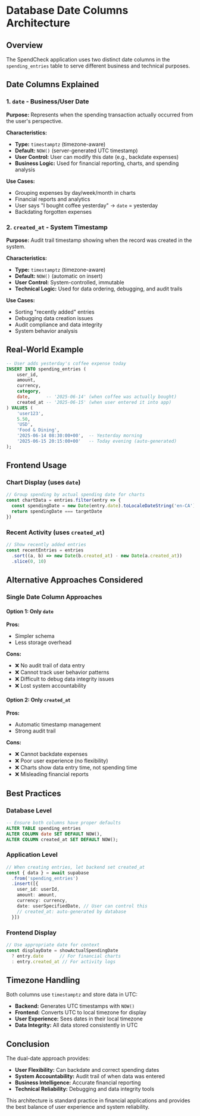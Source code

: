 # Database Date Columns Architecture

## Overview

The SpendCheck application uses two distinct date columns in the `spending_entries` table to serve different business and technical purposes.

## Date Columns Explained

### 1. `date` - Business/User Date

**Purpose:** Represents when the spending transaction actually occurred from the user's perspective.

**Characteristics:**
- **Type:** `timestamptz` (timezone-aware)
- **Default:** `NOW()` (server-generated UTC timestamp)
- **User Control:** User can modify this date (e.g., backdate expenses)
- **Business Logic:** Used for financial reporting, charts, and spending analysis

**Use Cases:**
- Grouping expenses by day/week/month in charts
- Financial reports and analytics
- User says "I bought coffee yesterday" → `date` = yesterday
- Backdating forgotten expenses

### 2. `created_at` - System Timestamp

**Purpose:** Audit trail timestamp showing when the record was created in the system.

**Characteristics:**
- **Type:** `timestamptz` (timezone-aware)
- **Default:** `NOW()` (automatic on insert)
- **User Control:** System-controlled, immutable
- **Technical Logic:** Used for data ordering, debugging, and audit trails

**Use Cases:**
- Sorting "recently added" entries
- Debugging data creation issues
- Audit compliance and data integrity
- System behavior analysis

## Real-World Example

```sql
-- User adds yesterday's coffee expense today
INSERT INTO spending_entries (
    user_id,
    amount,
    currency,
    category,
    date,      -- '2025-06-14' (when coffee was actually bought)
    created_at -- '2025-06-15' (when user entered it into app)
) VALUES (
    'user123',
    5.50,
    'USD',
    'Food & Dining',
    '2025-06-14 08:30:00+00',  -- Yesterday morning
    '2025-06-15 20:15:00+00'   -- Today evening (auto-generated)
);
```

## Frontend Usage

### Chart Display (uses `date`)
```typescript
// Group spending by actual spending date for charts
const chartData = entries.filter(entry => {
  const spendingDate = new Date(entry.date).toLocaleDateString('en-CA')
  return spendingDate === targetDate
})
```

### Recent Activity (uses `created_at`)
```typescript
// Show recently added entries
const recentEntries = entries
  .sort((a, b) => new Date(b.created_at) - new Date(a.created_at))
  .slice(0, 10)
```

## Alternative Approaches Considered

### Single Date Column Approaches

#### Option 1: Only `date`
**Pros:**
- Simpler schema
- Less storage overhead

**Cons:**
- ❌ No audit trail of data entry
- ❌ Cannot track user behavior patterns
- ❌ Difficult to debug data integrity issues
- ❌ Lost system accountability

#### Option 2: Only `created_at`
**Pros:**
- Automatic timestamp management
- Strong audit trail

**Cons:**
- ❌ Cannot backdate expenses
- ❌ Poor user experience (no flexibility)
- ❌ Charts show data entry time, not spending time
- ❌ Misleading financial reports

## Best Practices

### Database Level
```sql
-- Ensure both columns have proper defaults
ALTER TABLE spending_entries 
ALTER COLUMN date SET DEFAULT NOW(),
ALTER COLUMN created_at SET DEFAULT NOW();
```

### Application Level
```typescript
// When creating entries, let backend set created_at
const { data } = await supabase
  .from('spending_entries')
  .insert([{
    user_id: userId,
    amount: amount,
    currency: currency,
    date: userSpecifiedDate, // User can control this
    // created_at: auto-generated by database
  }])
```

### Frontend Display
```typescript
// Use appropriate date for context
const displayDate = showActualSpendingDate 
  ? entry.date      // For financial charts
  : entry.created_at // For activity logs
```

## Timezone Handling

Both columns use `timestamptz` and store data in UTC:

- **Backend:** Generates UTC timestamps with `NOW()`
- **Frontend:** Converts UTC to local timezone for display
- **User Experience:** Sees dates in their local timezone
- **Data Integrity:** All data stored consistently in UTC

## Conclusion

The dual-date approach provides:
- **User Flexibility:** Can backdate and correct spending dates
- **System Accountability:** Audit trail of when data was entered
- **Business Intelligence:** Accurate financial reporting
- **Technical Reliability:** Debugging and data integrity tools

This architecture is standard practice in financial applications and provides the best balance of user experience and system reliability.